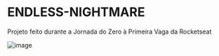 # ENDLESS-NIGHTMARE
Projeto feito durante a Jornada do Zero à Primeira Vaga da Rocketseat

![image](https://user-images.githubusercontent.com/108905023/225332035-899a47b7-6c2d-46fc-bdb1-18e853e394ab.png)

